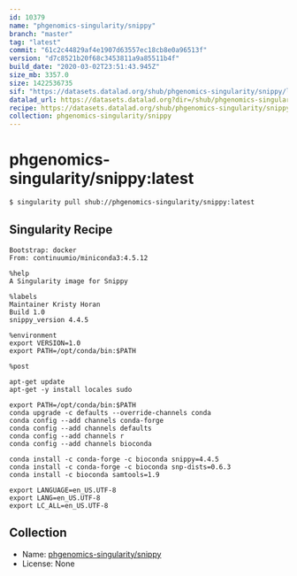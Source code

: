 ```yaml
---
id: 10379
name: "phgenomics-singularity/snippy"
branch: "master"
tag: "latest"
commit: "61c2c44829af4e1907d63557ec18cb8e0a96513f"
version: "d7c8521b20f68c3453811a9a85511b4f"
build_date: "2020-03-02T23:51:43.945Z"
size_mb: 3357.0
size: 1422536735
sif: "https://datasets.datalad.org/shub/phgenomics-singularity/snippy/latest/2020-03-02-61c2c448-d7c8521b/d7c8521b20f68c3453811a9a85511b4f.sif"
datalad_url: https://datasets.datalad.org?dir=/shub/phgenomics-singularity/snippy/latest/2020-03-02-61c2c448-d7c8521b/
recipe: https://datasets.datalad.org/shub/phgenomics-singularity/snippy/latest/2020-03-02-61c2c448-d7c8521b/Singularity
collection: phgenomics-singularity/snippy
---
```


# phgenomics-singularity/snippy:latest

```bash
$ singularity pull shub://phgenomics-singularity/snippy:latest
```

## Singularity Recipe

```singularity
Bootstrap: docker
From: continuumio/miniconda3:4.5.12

%help
A Singularity image for Snippy

%labels
Maintainer Kristy Horan
Build 1.0
snippy_version 4.4.5

%environment
export VERSION=1.0
export PATH=/opt/conda/bin:$PATH

%post

apt-get update
apt-get -y install locales sudo

export PATH=/opt/conda/bin:$PATH
conda upgrade -c defaults --override-channels conda
conda config --add channels conda-forge
conda config --add channels defaults
conda config --add channels r
conda config --add channels bioconda

conda install -c conda-forge -c bioconda snippy=4.4.5
conda install -c conda-forge -c bioconda snp-dists=0.6.3
conda install -c bioconda samtools=1.9

export LANGUAGE=en_US.UTF-8
export LANG=en_US.UTF-8
export LC_ALL=en_US.UTF-8
```

## Collection

 - Name: [phgenomics-singularity/snippy](https://github.com/phgenomics-singularity/snippy)
 - License: None

